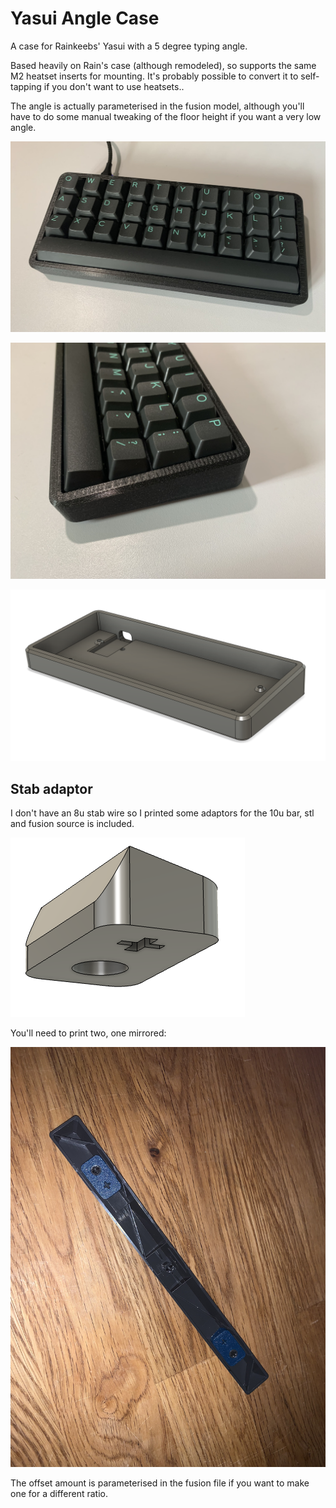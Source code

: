 # Yasui Angle Case

A case for Rainkeebs' Yasui with a 5 degree typing angle.

Based heavily on Rain's case (although remodeled), so supports the same
M2 heatset inserts for mounting. It's probably possible to convert it to
self-tapping if you don't want to use heatsets.. 

The angle is actually parameterised in the fusion model, although you'll have 
to do some manual tweaking of the floor height if you want a very low angle.

![top pic](top.jpg)

![side pic](side.jpg)

![model pic](model.png)

## Stab adaptor

I don't have an 8u stab wire so I printed some adaptors for the 10u bar, stl and fusion source is included.

![stab adaptor model](stab_adaptor_model.png)

You'll need to print two, one mirrored:

![stab adaptor pic](stab_adaptor.jpg)

The offset amount is parameterised in the fusion file if you want to make one for a different ratio.
